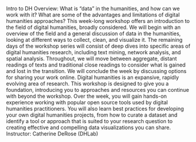 Intro to DH
Overview: What is “data” in the humanities, and how can we work with it? What are some of the advantages and limitations of digital humanities approaches? This week-long workshop offers an introduction to the field of digital humanities, broadly considered. We will begin with an overview of the field and a general discussion of data in the humanities, looking at different ways to collect, clean, and visualize it. The remaining days of the workshop series will consist of deep dives into specific areas of digital humanities research, including text mining, network analysis, and spatial analysis. Throughout, we will move between aggregate, distant readings of texts and traditional close readings to consider what is gained and lost in the transition. We will conclude the week by discussing options for sharing your work online.  Digital humanities is an expansive, rapidly evolving area of research. This workshop is designed to give you a foundation, introducing you to approaches and resources you can continue with beyond the workshop. Over the week, you will gain hands-on experience working with popular open source tools used by digital humanities practitioners. You will also learn best practices for developing your own digital humanities projects, from how to curate a dataset and identify a tool or approach that is suited to your research question to creating effective and compelling data visualizations you can share.  Instructor: Catherine DeRose (DHLab)
